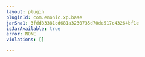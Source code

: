 ```yaml
---
layout: plugin
pluginId: com.enonic.xp.base
jarSha1: 3fdd83381cd681a3230735d70de517c43264bf1e
isJarAvailable: true
error: NONE
violations: []

---
```

